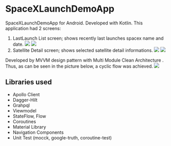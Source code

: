 # SpaceXLaunchDemoApp

SpaceXLaunchDemoApp for Android. Developed with Kotlin.
This application had 2 screens:
  1) LastLaunch List screen; shows recently last launches spacex name and date.
  ![](/ScreenShots/Screenshot_20220629-180805_SpaceXLaunchApp.jpg)
  ![](/ScreenShots/Screenshot_20220629-180817_SpaceXLaunchApp.jpg)
  2) Satellite Detail screen; shows selected satellite detail informations.
  ![](/ScreenShots/Screenshot_20220629-180824_SpaceXLaunchApp.jpg)
  ![](/ScreenShots/Screenshot_20220629-180829_SpaceXLaunchApp.jpg)

Developed by MVVM design pattern with Multi Module Clean Architecture . Thus, as can be seen in the picture below, a cyclic flow was achieved.
![](/mvvm-clean-arch.png)

## Libraries used

- Apollo Client
- Dagger-Hilt
- Grahpql
- Viewmodel
- StateFlow, Flow
- Coroutines
- Material Library
- Navigation Components
- Unit Test (mocck, google-truth, coroutine-test)
